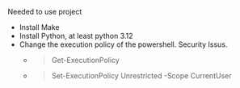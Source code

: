 Needed to use project
- Install Make
- Install Python, at least python 3.12
- Change the execution policy of the powershell. Security Issus.
    - >Get-ExecutionPolicy
    - >Set-ExecutionPolicy Unrestricted -Scope CurrentUser